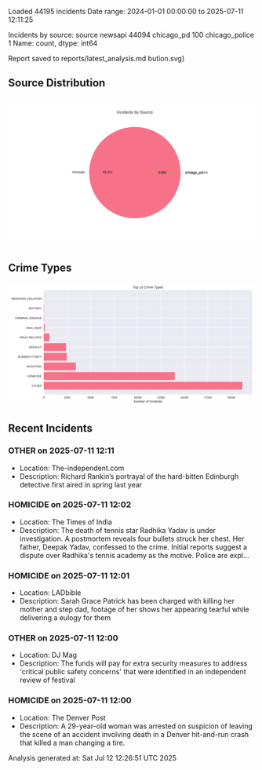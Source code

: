 
Loaded 44195 incidents
Date range: 2024-01-01 00:00:00 to 2025-07-11 12:11:25

Incidents by source:
source
newsapi           44094
chicago_pd          100
chicago_police        1
Name: count, dtype: int64

Report saved to reports/latest_analysis.md
bution.svg)

## Source Distribution
![Source Distribution](images/source_distribution.svg)

## Crime Types
![Crime Types](images/crime_types.svg)

## Recent Incidents

### OTHER on 2025-07-11 12:11
- Location: The-independent.com
- Description: Richard Rankin’s portrayal of the hard-bitten Edinburgh detective first aired in spring last year


### HOMICIDE on 2025-07-11 12:02
- Location: The Times of India
- Description: The death of tennis star Radhika Yadav is under investigation. A postmortem reveals four bullets struck her chest. Her father, Deepak Yadav, confessed to the crime. Initial reports suggest a dispute over Radhika's tennis academy as the motive. Police are expl…


### HOMICIDE on 2025-07-11 12:01
- Location: LADbible
- Description: Sarah Grace Patrick has been charged with killing her mother and step dad, footage of her shows her appearing tearful while delivering a eulogy for them


### OTHER on 2025-07-11 12:00
- Location: DJ Mag
- Description: The funds will pay for extra security measures to address 'critical public safety concerns' that were identified in an independent review of festival


### HOMICIDE on 2025-07-11 12:00
- Location: The Denver Post
- Description: A 29-year-old woman was arrested on suspicion of leaving the scene of an accident involving death in a Denver hit-and-run crash that killed a man changing a tire.

Analysis generated at: Sat Jul 12 12:26:51 UTC 2025
